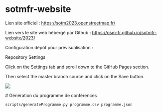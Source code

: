# sotmfr-website


Lien site officiel : https://sotm2023.openstreetmap.fr/

Lien vers le site web hébergé par Github : https://osm-fr.github.io/sotmfr-website/2023/

Configuration dépôt pour prévisualisation :

Repository Settings

Click on the Settings tab and scroll down to the GitHub Pages section.

Then select the master branch source and click on the Save button.

![](https://pages.github.com/images/source-setting@2x.png)

# Génération du programme de conférences

```bash
scripts/generateProgramme.py programme.csv programme.json
```